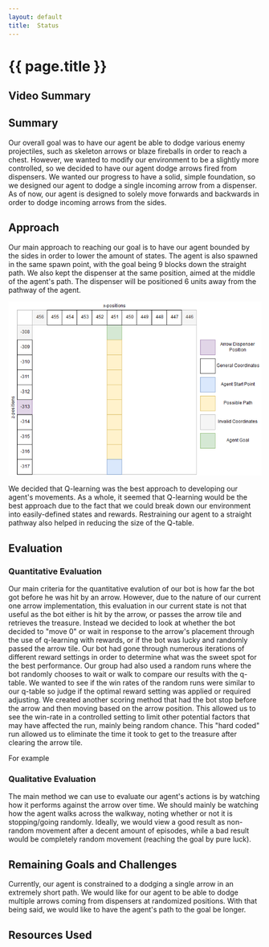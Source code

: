 ```yaml
---
layout: default
title:  Status
---
```


# {{ page.title }}

## Video Summary


## Summary
Our overall goal was to have our agent be able to dodge various enemy projectiles, such as skeleton arrows or blaze fireballs in order to reach a chest. However, we wanted to modify our environment to be a slightly more controlled, so we decided to have our agent dodge arrows fired from dispensers. We wanted our progress to have a solid, simple foundation, so we designed our agent to dodge a single incoming arrow from a dispenser. As of now, our agent is designed to solely move forwards and backwards in order to dodge incoming arrows from the sides.

## Approach
Our main approach to reaching our goal is to have our agent bounded by the sides in order to lower the amount of states. The agent is also spawned in the same spawn point, with the goal being 9 blocks down the straight path. We also kept the dispenser at the same position, aimed at the middle of the agent's path. The dispenser will be positioned 6 units away from the pathway of the agent.

![](indianajones-overview.png)

We decided that Q-learning was the best approach to developing our agent's movements. As a whole, it seemed that Q-learning would be the best approach due to the fact that we could break down our environment into easily-defined states and rewards. Restraining our agent to a straight pathway also helped in reducing the size of the Q-table.

## Evaluation

### Quantitative Evaluation
Our main criteria for the quantitative evalution of our bot is how far the bot got before he was hit by an arrow. However, due to the nature of our current one arrow implementation, this evaluation in our current state is not that useful as the bot either is hit by the arrow, or passes the arrow tile and retrieves the treasure. Instead we decided to look at whether the bot decided to "move 0" or wait in response to the arrow's placement through the use of q-learning with rewards, or if the bot was lucky and randomly passed the arrow tile. Our bot had gone through numerous iterations of different reward settings in order to determine what was the sweet spot for the best performance.
Our group had also used a random runs where the bot randomly chooses to wait or walk to compare our results with the q-table. We wanted to see if the win rates of the random runs were similar to our q-table so judge if the optimal reward setting was applied or required adjusting. We created another scoring method that had the bot
stop before the arrow and then moving based on the arrow position. This allowed us to see the win-rate in a controlled setting to limit other potential factors that may have affected the run, mainly being random chance. This "hard coded" run allowed us to eliminate the time it took to get to the treasure after clearing the arrow tile. 


For example 
### Qualitative Evaluation
The main method we can use to evaluate our agent's actions is by watching how it performs against the arrow over time. We should mainly be watching how the agent walks across the walkway, noting whether or not it is stopping/going randomly. Ideally, we would view a good result as non-random movement after a decent amount of episodes, while a bad result would be completely random movement (reaching the goal by pure luck).


## Remaining Goals and Challenges
Currently, our agent is constrained to a dodging a single arrow in an extremely short path. We would like for our agent to be able to dodge multiple arrows coming from dispensers at randomized positions. With that being said, we would like to have the agent's path to the goal be longer.

## Resources Used
